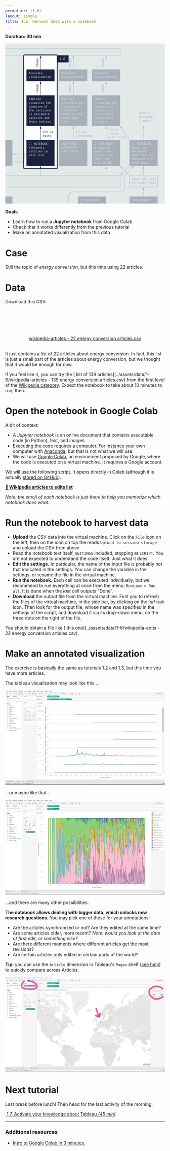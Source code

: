 ```yaml
---
permalink: /1.6/
layout: single
title: 1.6. Harvest data with a notebook
---
```


**Duration: 30 min**

[
	![Overview tuto 1.6](../assets/images/1-6.jpg)
](../assets/images/1-6.jpg)

**Goals**
* Learn how to run a **Jupyter notebook** from Google Colab
* Check that it works differently from the previous tutorial
* Make an annotated visualization from this data

# Case

Still the topic of *energy conversion*, but this time using 22 articles.

# Data

Download this CSV:

<center><a href="../assets/data/1-6/wikipedia-articles - 22 energy conversion articles.csv">
	<i class="fas fa-file-csv" style="font-size:5em"></i><br>
	wikipedia-articles - 22 energy conversion articles.csv
</a><br><br></center>

It just contains a list of 22 articles about energy conversion. In fact, this list is just a small part of the articles about energy conversion, but we thought that it would be enough for now.

If you feel like it, you can try the [<i class="fas fa-file-csv"></i> list of 139 articles](../assets/data/1-6/wikipedia-articles - 139 energy conversion articles.csv) from the first level of the [Wikipedia category](https://en.wikipedia.org/wiki/Category:Energy_conversion). Expect the notebook to take about 10 minutes to run, then.

# Open the notebook in Google Colab

A bit of context:
* A *Jupyter notebook* is an online document that contains executable code (in Python), text, and images.
* Executing the code requires a computer. For instance your own computer with [Anaconda](https://docs.anaconda.com/anaconda/); but that is not what we will use.
* We will use [Google Colab](https://colab.research.google.com/), an environment proposed by Google, where the code is executed on a virtual machine. It requires a Google account.

We will use the following script. It opens directly in Colab (although it is actually [stored on GitHub](https://github.com/jacomyma/mapping-controversies/tree/main/notebooks)).

**[🍹&nbsp;Wikipedia articles to edits list](https://colab.research.google.com/github/jacomyma/mapping-controversies/blob/main/notebooks/Wikipedia_articles_to_edits_list.ipynb)**

*Note: the emoji of each notebook is just there to help you memorize which notebook does what.*

# Run the notebook to harvest data

* **Upload** the CSV data into the virtual machine. Click on the ```File``` icon on the left, then on the icon on top the reads ```Upload to session storage``` and upload the CSV from above.
* Read the notebook text itself, ```SETTINGS``` included, stopping at ```SCRIPT```. You are not expected to understand the code itself. Just what it does.
* **Edit the settings.** In particular, the name of the input file is probably not that indicated in the settings. You can change the variable in the settings, or rename the file in the virtual machine.
* **Run the notebook.** Each cell can be executed individually, but we recommend to run everything at once from the menu: ```Runtime > Run all```. It is done when the *last cell* outputs "Done".
* **Download** the output file from the virtual machine. First you to refresh the files of the virtual machine, in the side bar, by clicking on the ```Refresh``` icon. Then look for the output file, whose name was specified in the settings of the script, and download it via its drop-down menu, on the three dots on the right of the file.

You should obtain a file like [<i class="fas fa-file-csv"></i> this one](../assets/data/1-6/wikipedia-edits - 22 energy conversion articles.csv).

# Make an annotated visualization

The exercise is basically the same as tutorials [1.2](../1.2/) and [1.3](../1.3/), but this time you have more articles.

The tableau visualization may look like this...

[
	![Timeline](../assets/images/1-6/timeline.png)
](../assets/images/1-6/timeline.png)

...or maybe like that...

[
	![Stacked timeline](../assets/images/1-6/stacked-timeline.png)
](../assets/images/1-6/stacked-timeline.png)

...and there are many other possibilities.

**The notebook allows dealing with bigger data, which unlocks new research questions.** You may pick one of those for your annotations:
* Are the articles synchronized or not? Are they edited at the same time?
* Are some articles older, more recent? *Note: would you look at the date of first edit, or something else?*
* Are there different moments where different articles get the most revisions?
* Are certain articles only edited in certain parts of the world?

**Tip:** you can use the ```Article``` dimension in Tableau's ```Pages``` shelf ([see help](https://help.tableau.com/current/reader/desktop/en-us/pages_shelf.htm)) to quickly compare across Articles.

[
	![Stacked timeline](../assets/images/1-6/pages.png)
](../assets/images/1-6/pages.png)

# Next tutorial

Last break before lunch! Then head for the last activity of the morning:

[<i class="fas fa-forward"></i>&nbsp;1.7. Activate your knowledge about Tableau *(45 min)*](../1.7/)

---

### Additional resources

* [Intro to Google Colab in 3 minutes](https://www.youtube.com/watch?v=inN8seMm7UI).

